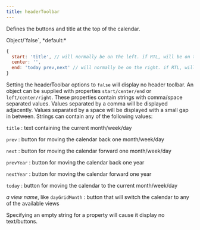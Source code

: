 ```yaml
---
title: headerToolbar
---
```


Defines the buttons and title at the top of the calendar.

<div class='spec' markdown='1'>
Object/`false`, *default:*

```js
{
  start: 'title', // will normally be on the left. if RTL, will be on the right
  center: '',
  end: 'today prev,next' // will normally be on the right. if RTL, will be on the left
}
```
</div>

Setting the headerToolbar options to `false` will display no header toolbar. An object can be supplied with properties `start/center/end` or `left/center/right`. These properties contain strings with comma/space separated values. Values separated by a comma will be displayed adjacently. Values separated by a space will be displayed with a small gap in between. Strings can contain any of the following values:

`title`
:   text containing the current month/week/day

`prev`
:   button for moving the calendar back one month/week/day

`next`
:   button for moving the calendar forward one month/week/day

`prevYear`
:   button for moving the calendar back one year

`nextYear`
:   button for moving the calendar forward one year

`today`
:   button for moving the calendar to the current month/week/day

*a view name*, like `dayGridMonth`
:   button that will switch the calendar to any of the available views


Specifying an empty string for a property will cause it display no text/buttons.
